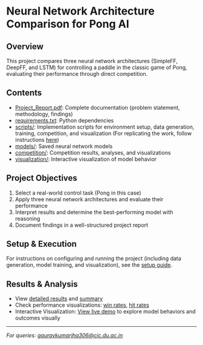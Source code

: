 # Neural Network Architecture Comparison for Pong AI

## Overview
This project compares three neural network architectures (SimpleFF, DeepFF, and LSTM) for controlling a paddle in the classic game of Pong, evaluating their performance through direct competition.

## Contents
- [Project_Report.pdf](./Project_Report.pdf): Complete documentation (problem statement, methodology, findings)
- [requirements.txt](./requirements.txt): Python dependencies
- [scripts/](./scripts/): Implementation scripts for environment setup, data generation, training, competition, and visualization (For replicating the work, follow instructions [here](./scripts/instructions.md))
- [models/](./models/): Saved neural network models
- [competition/](./competition/): Competition results, analyses, and visualizations
- [visualization/](./docs/): Interactive visualization of model behavior

## Project Objectives
1. Select a real-world control task (Pong in this case)
2. Apply three neural network architectures and evaluate their performance
3. Interpret results and determine the best-performing model with reasoning
4. Document findings in a well-structured project report

## Setup & Execution
For instructions on configuring and running the project (including data generation, model training, and visualization), see the [setup guide](./scripts/instructions.md).

## Results & Analysis
- View [detailed results](./competition/results/detailed_results.csv) and [summary](./competition/results/summary_results.csv)
- Check performance visualizations: [win rates](./competition/visualizations/win_rates.png), [hit rates](./competition/visualizations/hit_rates.png)
- Interactive Visualization: [View live demo](https://gauravvjhaa.github.io/PongBots/) to explore model behaviors and outcomes visually

---

*For queries: gauravkumarjha306@cic.du.ac.in*

